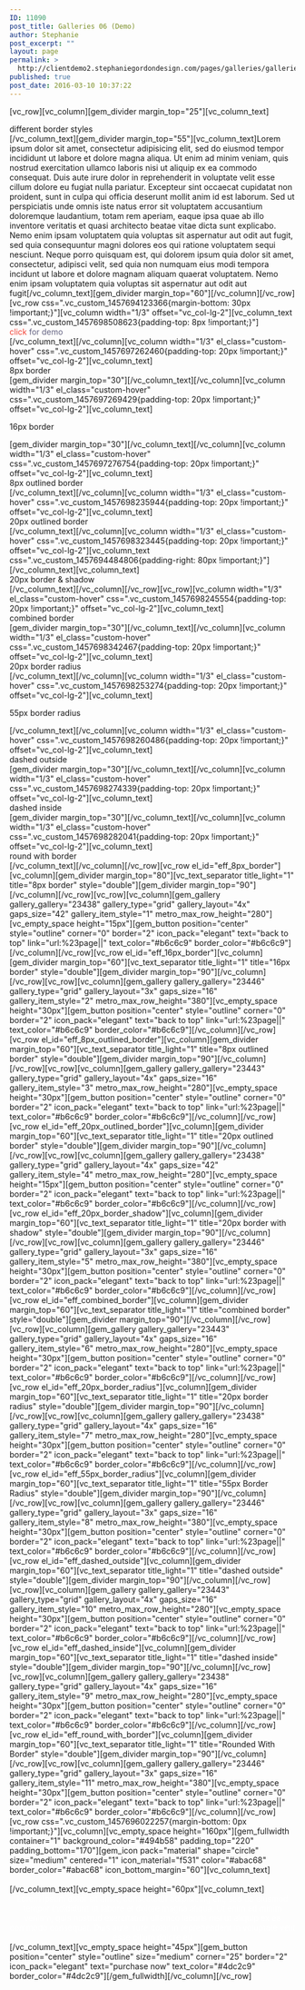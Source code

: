 ```yaml
---
ID: 11090
post_title: Galleries 06 (Demo)
author: Stephanie
post_excerpt: ""
layout: page
permalink: >
  http://clientdemo2.stephaniegordondesign.com/pages/galleries/galleries-06/
published: true
post_date: 2016-03-10 10:37:22
---
```

[vc_row][vc_column][gem_divider margin_top="25"][vc_column_text]
<div class="title-h1"><span class="light">different</span> border styles</div>
[/vc_column_text][gem_divider margin_top="55"][vc_column_text]Lorem ipsum dolor sit amet, consectetur adipisicing elit, sed do eiusmod tempor incididunt ut labore et dolore magna aliqua. Ut enim ad minim veniam, quis nostrud exercitation ullamco laboris nisi ut aliquip ex ea commodo consequat. Duis aute irure dolor in reprehenderit in voluptate velit esse cillum dolore eu fugiat nulla pariatur. Excepteur sint occaecat cupidatat non proident, sunt in culpa qui officia deserunt mollit anim id est laborum. Sed ut perspiciatis unde omnis iste natus error sit voluptatem accusantium doloremque laudantium, totam rem aperiam, eaque ipsa quae ab illo inventore veritatis et quasi architecto beatae vitae dicta sunt explicabo. Nemo enim ipsam voluptatem quia voluptas sit aspernatur aut odit aut fugit, sed quia consequuntur magni dolores eos qui ratione voluptatem sequi nesciunt. Neque porro quisquam est, qui dolorem ipsum quia dolor sit amet, consectetur, adipisci velit, sed quia non numquam eius modi tempora incidunt ut labore et dolore magnam aliquam quaerat voluptatem. Nemo enim ipsam voluptatem quia voluptas sit aspernatur aut odit aut fugit[/vc_column_text][gem_divider margin_top="60"][/vc_column][/vc_row][vc_row css=".vc_custom_1457694123366{margin-bottom: 30px !important;}"][vc_column width="1/3" offset="vc_col-lg-2"][vc_column_text css=".vc_custom_1457698508623{padding-top: 8px !important;}"]
<div class="title-h3"><span style="color: #f44336;">click</span>
<span style="color: #656483;">for demo</span></div>
[/vc_column_text][/vc_column][vc_column width="1/3" el_class="custom-hover" css=".vc_custom_1457697262460{padding-top: 20px !important;}" offset="vc_col-lg-2"][vc_column_text]<a class="scroll-to-anchor" href="#eff_8px_border"><img class="img-responsive" style="padding-right: 80px;" src="http://clientdemo2.stephaniegordondesign.com/wp-content/uploads/2016/03/eff_8px_border.png" alt="" /></a>
<div class="title-h5"><span class="light">8px
border</span></div>
[gem_divider margin_top="30"][/vc_column_text][/vc_column][vc_column width="1/3" el_class="custom-hover" css=".vc_custom_1457697269429{padding-top: 20px !important;}" offset="vc_col-lg-2"][vc_column_text]<a class="scroll-to-anchor" href="#eff_16px_border"><img class="img-responsive" style="padding-right: 80px;" src="http://clientdemo2.stephaniegordondesign.com/wp-content/uploads/2016/03/eff_16px_border.png" alt="" /></a>
<div class="title-h5">

<span class="light">16px
border</span>

</div>
[gem_divider margin_top="30"][/vc_column_text][/vc_column][vc_column width="1/3" el_class="custom-hover" css=".vc_custom_1457697276754{padding-top: 20px !important;}" offset="vc_col-lg-2"][vc_column_text]<a class="scroll-to-anchor" href="#eff_8px_outlined_border"><img class="img-responsive" style="padding-right: 80px;" src="http://clientdemo2.stephaniegordondesign.com/wp-content/uploads/2016/03/eff_8px_outlined_border.png" alt="" /></a>
<div class="title-h5"><span class="light">8px
outlined border</span></div>
[/vc_column_text][/vc_column][vc_column width="1/3" el_class="custom-hover" css=".vc_custom_1457698235944{padding-top: 20px !important;}" offset="vc_col-lg-2"][vc_column_text]<a class="scroll-to-anchor" href="#eff_20px_outlined_border"><img class="img-responsive" style="padding-right: 80px;" src="http://clientdemo2.stephaniegordondesign.com/wp-content/uploads/2016/03/eff_20px_outlined_border.png" alt="" /></a>
<div class="title-h5"><span class="light">20px outlined border</span></div>
[/vc_column_text][/vc_column][vc_column width="1/3" el_class="custom-hover" css=".vc_custom_1457698323445{padding-top: 20px !important;}" offset="vc_col-lg-2"][vc_column_text css=".vc_custom_1457694484806{padding-right: 80px !important;}"]<a class="scroll-to-anchor" href="#eff_20px_border_shadow"><img class="img-responsive" style="-webkit-box-shadow: 0px 1px 27px 1px rgba(44, 46, 61, 0.25); -moz-box-shadow: 0px 1px 27px 1px rgba(44, 46, 61, 0.25); box-shadow: 0px 1px 27px 1px rgba(44, 46, 61, 0.25);" src="http://clientdemo2.stephaniegordondesign.com/wp-content/uploads/2016/03/eff_20pxborder_shadow.png" alt="" /></a>[/vc_column_text][vc_column_text]
<div class="title-h5"><span class="light">20px
border &amp; shadow</span></div>
[/vc_column_text][/vc_column][/vc_row][vc_row][vc_column width="1/3" el_class="custom-hover" css=".vc_custom_1457698245554{padding-top: 20px !important;}" offset="vc_col-lg-2"][vc_column_text]<a class="scroll-to-anchor" href="#eff_combined_border"><img class="img-responsive" style="padding-right: 80px;" src="http://clientdemo2.stephaniegordondesign.com/wp-content/uploads/2016/03/eff_combined_border.png" alt="" /></a>
<div class="title-h5"><span class="light">combined border</span></div>
[gem_divider margin_top="30"][/vc_column_text][/vc_column][vc_column width="1/3" el_class="custom-hover" css=".vc_custom_1457698342467{padding-top: 20px !important;}" offset="vc_col-lg-2"][vc_column_text]<a class="scroll-to-anchor" href="#eff_20px_border_radius"><img class="img-responsive" style="padding-right: 80px;" src="http://clientdemo2.stephaniegordondesign.com/wp-content/uploads/2016/03/eff_20px_border_radius.png" alt="" /></a>
<div class="title-h5"><span class="light">20px
border
radius</span></div>
[/vc_column_text][/vc_column][vc_column width="1/3" el_class="custom-hover" css=".vc_custom_1457698253274{padding-top: 20px !important;}" offset="vc_col-lg-2"][vc_column_text]<a class="scroll-to-anchor" href="#eff_55px_border_radius"><img class="img-responsive" style="padding-right: 80px;" src="http://clientdemo2.stephaniegordondesign.com/wp-content/uploads/2016/03/eff_55px_border_radius-1.png" alt="" /></a>
<div class="title-h5">

<span class="light">55px
border
radius
</span>

</div>
[/vc_column_text][/vc_column][vc_column width="1/3" el_class="custom-hover" css=".vc_custom_1457698260486{padding-top: 20px !important;}" offset="vc_col-lg-2"][vc_column_text]<a class="scroll-to-anchor" href="#eff_dashed_outside"><img class="img-responsive" style="padding-right: 80px;" src="http://clientdemo2.stephaniegordondesign.com/wp-content/uploads/2016/03/eff_dashed_outside.png" alt="" /></a>
<div class="title-h5"><span class="light">dashed
outside</span></div>
[gem_divider margin_top="30"][/vc_column_text][/vc_column][vc_column width="1/3" el_class="custom-hover" css=".vc_custom_1457698274339{padding-top: 20px !important;}" offset="vc_col-lg-2"][vc_column_text]<a class="scroll-to-anchor" href="#eff_dashed_inside"><img class="img-responsive" style="padding-right: 80px;" src="http://clientdemo2.stephaniegordondesign.com/wp-content/uploads/2016/03/eff_dashed_inside.png" alt="" /></a>
<div class="title-h5"><span class="light">dashed
inside</span></div>
[gem_divider margin_top="30"][/vc_column_text][/vc_column][vc_column width="1/3" el_class="custom-hover" css=".vc_custom_1457698282041{padding-top: 20px !important;}" offset="vc_col-lg-2"][vc_column_text]<a class="scroll-to-anchor" href="#eff_round_with_border"><img class="img-responsive" style="padding-right: 80px;" src="http://clientdemo2.stephaniegordondesign.com/wp-content/uploads/2016/03/eff_round_with_border.png" alt="" /></a>
<div class="title-h5"><span class="light">round
with
border</span></div>
[/vc_column_text][/vc_column][/vc_row][vc_row el_id="eff_8px_border"][vc_column][gem_divider margin_top="80"][vc_text_separator title_light="1" title="8px border" style="double"][gem_divider margin_top="90"][/vc_column][/vc_row][vc_row][vc_column][gem_gallery gallery_gallery="23438" gallery_type="grid" gallery_layout="4x" gaps_size="42" gallery_item_style="1" metro_max_row_height="280"][vc_empty_space height="15px"][gem_button position="center" style="outline" corner="0" border="2" icon_pack="elegant" text="back to top" link="url:%23page||" text_color="#b6c6c9" border_color="#b6c6c9"][/vc_column][/vc_row][vc_row el_id="eff_16px_border"][vc_column][gem_divider margin_top="60"][vc_text_separator title_light="1" title="16px border" style="double"][gem_divider margin_top="90"][/vc_column][/vc_row][vc_row][vc_column][gem_gallery gallery_gallery="23446" gallery_type="grid" gallery_layout="3x" gaps_size="16" gallery_item_style="2" metro_max_row_height="380"][vc_empty_space height="30px"][gem_button position="center" style="outline" corner="0" border="2" icon_pack="elegant" text="back to top" link="url:%23page||" text_color="#b6c6c9" border_color="#b6c6c9"][/vc_column][/vc_row][vc_row el_id="eff_8px_outlined_border"][vc_column][gem_divider margin_top="60"][vc_text_separator title_light="1" title="8px outlined border" style="double"][gem_divider margin_top="90"][/vc_column][/vc_row][vc_row][vc_column][gem_gallery gallery_gallery="23443" gallery_type="grid" gallery_layout="4x" gaps_size="16" gallery_item_style="3" metro_max_row_height="280"][vc_empty_space height="30px"][gem_button position="center" style="outline" corner="0" border="2" icon_pack="elegant" text="back to top" link="url:%23page||" text_color="#b6c6c9" border_color="#b6c6c9"][/vc_column][/vc_row][vc_row el_id="eff_20px_outlined_border"][vc_column][gem_divider margin_top="60"][vc_text_separator title_light="1" title="20px outlined border" style="double"][gem_divider margin_top="90"][/vc_column][/vc_row][vc_row][vc_column][gem_gallery gallery_gallery="23438" gallery_type="grid" gallery_layout="4x" gaps_size="42" gallery_item_style="4" metro_max_row_height="280"][vc_empty_space height="15px"][gem_button position="center" style="outline" corner="0" border="2" icon_pack="elegant" text="back to top" link="url:%23page||" text_color="#b6c6c9" border_color="#b6c6c9"][/vc_column][/vc_row][vc_row el_id="eff_20px_border_shadow"][vc_column][gem_divider margin_top="60"][vc_text_separator title_light="1" title="20px border with shadow" style="double"][gem_divider margin_top="90"][/vc_column][/vc_row][vc_row][vc_column][gem_gallery gallery_gallery="23446" gallery_type="grid" gallery_layout="3x" gaps_size="16" gallery_item_style="5" metro_max_row_height="380"][vc_empty_space height="30px"][gem_button position="center" style="outline" corner="0" border="2" icon_pack="elegant" text="back to top" link="url:%23page||" text_color="#b6c6c9" border_color="#b6c6c9"][/vc_column][/vc_row][vc_row el_id="eff_combined_border"][vc_column][gem_divider margin_top="60"][vc_text_separator title_light="1" title="combined border" style="double"][gem_divider margin_top="90"][/vc_column][/vc_row][vc_row][vc_column][gem_gallery gallery_gallery="23443" gallery_type="grid" gallery_layout="4x" gaps_size="16" gallery_item_style="6" metro_max_row_height="280"][vc_empty_space height="30px"][gem_button position="center" style="outline" corner="0" border="2" icon_pack="elegant" text="back to top" link="url:%23page||" text_color="#b6c6c9" border_color="#b6c6c9"][/vc_column][/vc_row][vc_row el_id="eff_20px_border_radius"][vc_column][gem_divider margin_top="60"][vc_text_separator title_light="1" title="20px border radius" style="double"][gem_divider margin_top="90"][/vc_column][/vc_row][vc_row][vc_column][gem_gallery gallery_gallery="23438" gallery_type="grid" gallery_layout="4x" gaps_size="16" gallery_item_style="7" metro_max_row_height="280"][vc_empty_space height="30px"][gem_button position="center" style="outline" corner="0" border="2" icon_pack="elegant" text="back to top" link="url:%23page||" text_color="#b6c6c9" border_color="#b6c6c9"][/vc_column][/vc_row][vc_row el_id="eff_55px_border_radius"][vc_column][gem_divider margin_top="60"][vc_text_separator title_light="1" title="55px Border Radius" style="double"][gem_divider margin_top="90"][/vc_column][/vc_row][vc_row][vc_column][gem_gallery gallery_gallery="23446" gallery_type="grid" gallery_layout="3x" gaps_size="16" gallery_item_style="8" metro_max_row_height="380"][vc_empty_space height="30px"][gem_button position="center" style="outline" corner="0" border="2" icon_pack="elegant" text="back to top" link="url:%23page||" text_color="#b6c6c9" border_color="#b6c6c9"][/vc_column][/vc_row][vc_row el_id="eff_dashed_outside"][vc_column][gem_divider margin_top="60"][vc_text_separator title_light="1" title="dashed outside" style="double"][gem_divider margin_top="90"][/vc_column][/vc_row][vc_row][vc_column][gem_gallery gallery_gallery="23443" gallery_type="grid" gallery_layout="4x" gaps_size="16" gallery_item_style="10" metro_max_row_height="280"][vc_empty_space height="30px"][gem_button position="center" style="outline" corner="0" border="2" icon_pack="elegant" text="back to top" link="url:%23page||" text_color="#b6c6c9" border_color="#b6c6c9"][/vc_column][/vc_row][vc_row el_id="eff_dashed_inside"][vc_column][gem_divider margin_top="60"][vc_text_separator title_light="1" title="dashed inside" style="double"][gem_divider margin_top="90"][/vc_column][/vc_row][vc_row][vc_column][gem_gallery gallery_gallery="23438" gallery_type="grid" gallery_layout="4x" gaps_size="16" gallery_item_style="9" metro_max_row_height="280"][vc_empty_space height="30px"][gem_button position="center" style="outline" corner="0" border="2" icon_pack="elegant" text="back to top" link="url:%23page||" text_color="#b6c6c9" border_color="#b6c6c9"][/vc_column][/vc_row][vc_row el_id="eff_round_with_border"][vc_column][gem_divider margin_top="60"][vc_text_separator title_light="1" title="Rounded With Border" style="double"][gem_divider margin_top="90"][/vc_column][/vc_row][vc_row][vc_column][gem_gallery gallery_gallery="23446" gallery_type="grid" gallery_layout="3x" gaps_size="16" gallery_item_style="11" metro_max_row_height="380"][vc_empty_space height="30px"][gem_button position="center" style="outline" corner="0" border="2" icon_pack="elegant" text="back to top" link="url:%23page||" text_color="#b6c6c9" border_color="#b6c6c9"][/vc_column][/vc_row][vc_row css=".vc_custom_1457696022257{margin-bottom: 0px !important;}"][vc_column][vc_empty_space height="160px"][gem_fullwidth container="1" background_color="#494b58" padding_top="220" padding_bottom="170"][gem_icon pack="material" shape="circle" size="medium" centered="1" icon_material="f531" color="#abac68" border_color="#abac68" icon_bottom_margin="60"][vc_column_text]
<div class="title-xlarge" style="text-align: center;"><span class="light" style="color: #ffffff;">ad block</span></div>
[/vc_column_text][vc_empty_space height="60px"][vc_column_text]
<div class="styled-subtitle" style="text-align: center;"><span style="color: #ffffff;">Lorem ipsum dolor sit amet, consectetur adipisicing elit, sed do eiusmod tempor incididunt ut labore et dolore magna aliqua. Ut enim ad minim veniam, quis nostrud exercitation ullamco laboris nisi ut aliquip ex ea commodo consequat. Duis aute irure dolor in reprehenderit in voluptate velit esse cillum dolore eu</span></div>
[/vc_column_text][vc_empty_space height="45px"][gem_button position="center" style="outline" size="medium" corner="25" border="2" icon_pack="elegant" text="purchase now" text_color="#4dc2c9" border_color="#4dc2c9"][/gem_fullwidth][/vc_column][/vc_row]